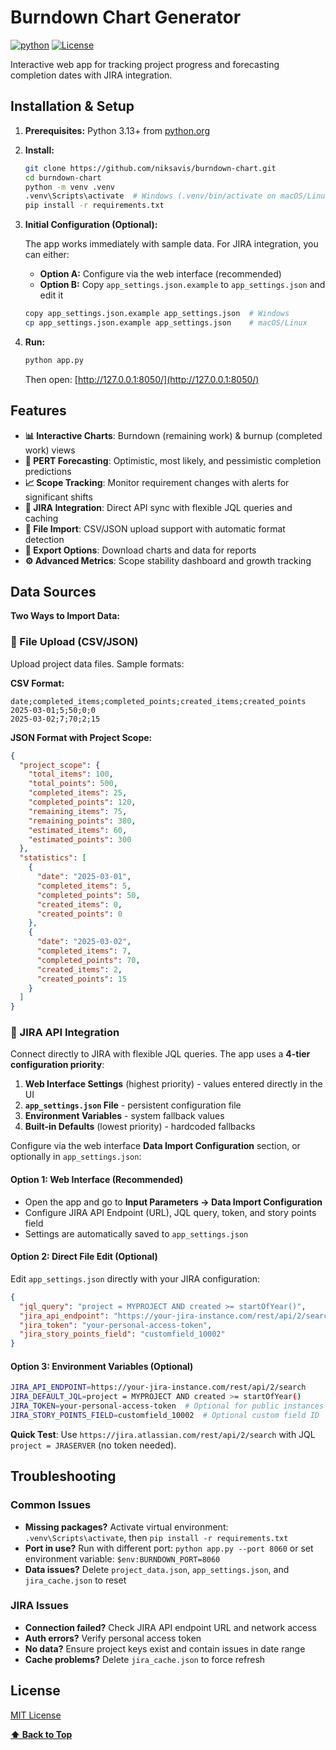 # Burndown Chart Generator

[![python](https://img.shields.io/badge/Python-3.13-3776AB.svg?style=flat&logo=python&logoColor=white)](https://www.python.org)
[![License](https://img.shields.io/badge/License-MIT-green)](LICENSE)

Interactive web app for tracking project progress and forecasting completion dates with JIRA integration.

## Installation & Setup

1. **Prerequisites:** Python 3.13+ from [python.org](https://www.python.org)

2. **Install:**

   ```bash
   git clone https://github.com/niksavis/burndown-chart.git
   cd burndown-chart
   python -m venv .venv
   .venv\Scripts\activate  # Windows (.venv/bin/activate on macOS/Linux)
   pip install -r requirements.txt
   ```

3. **Initial Configuration (Optional):**

   The app works immediately with sample data. For JIRA integration, you can either:
   
   - **Option A:** Configure via the web interface (recommended)
   - **Option B:** Copy `app_settings.json.example` to `app_settings.json` and edit it
   
   ```bash
   copy app_settings.json.example app_settings.json  # Windows
   cp app_settings.json.example app_settings.json    # macOS/Linux
   ```

4. **Run:**

   ```bash
   python app.py
   ```

   Then open: [http://127.0.0.1:8050/](http://127.0.0.1:8050/)

## Features

- **📊 Interactive Charts**: Burndown (remaining work) & burnup (completed work) views
- **🔮 PERT Forecasting**: Optimistic, most likely, and pessimistic completion predictions  
- **📈 Scope Tracking**: Monitor requirement changes with alerts for significant shifts
- **🔌 JIRA Integration**: Direct API sync with flexible JQL queries and caching
- **📁 File Import**: CSV/JSON upload support with automatic format detection
- **💾 Export Options**: Download charts and data for reports
- **⚙️ Advanced Metrics**: Scope stability dashboard and growth tracking

## Data Sources

**Two Ways to Import Data:**

### 📁 File Upload (CSV/JSON)

Upload project data files. Sample formats:

**CSV Format:**

```csv
date;completed_items;completed_points;created_items;created_points
2025-03-01;5;50;0;0
2025-03-02;7;70;2;15
```

**JSON Format with Project Scope:**

```json
{
  "project_scope": {
    "total_items": 100,
    "total_points": 500,
    "completed_items": 25,
    "completed_points": 120,
    "remaining_items": 75,
    "remaining_points": 380,
    "estimated_items": 60,
    "estimated_points": 300
  },
  "statistics": [
    {
      "date": "2025-03-01",
      "completed_items": 5,
      "completed_points": 50,
      "created_items": 0,
      "created_points": 0
    },
    {
      "date": "2025-03-02", 
      "completed_items": 7,
      "completed_points": 70,
      "created_items": 2,
      "created_points": 15
    }
  ]
}
```

### 🔌 JIRA API Integration  

Connect directly to JIRA with flexible JQL queries. The app uses a **4-tier configuration priority**:

1. **Web Interface Settings** (highest priority) - values entered directly in the UI
2. **`app_settings.json` File** - persistent configuration file  
3. **Environment Variables** - system fallback values
4. **Built-in Defaults** (lowest priority) - hardcoded fallbacks

Configure via the web interface **Data Import Configuration** section, or optionally in `app_settings.json`:

#### Option 1: Web Interface (Recommended)

- Open the app and go to **Input Parameters → Data Import Configuration**
- Configure JIRA API Endpoint (URL), JQL query, token, and story points field
- Settings are automatically saved to `app_settings.json`

#### Option 2: Direct File Edit (Optional)

Edit `app_settings.json` directly with your JIRA configuration:

```json
{
  "jql_query": "project = MYPROJECT AND created >= startOfYear()",
  "jira_api_endpoint": "https://your-jira-instance.com/rest/api/2/search",
  "jira_token": "your-personal-access-token",
  "jira_story_points_field": "customfield_10002"
}
```

#### Option 3: Environment Variables (Optional)

```bash
JIRA_API_ENDPOINT=https://your-jira-instance.com/rest/api/2/search
JIRA_DEFAULT_JQL=project = MYPROJECT AND created >= startOfYear()
JIRA_TOKEN=your-personal-access-token  # Optional for public instances
JIRA_STORY_POINTS_FIELD=customfield_10002  # Optional custom field ID
```

**Quick Test**: Use `https://jira.atlassian.com/rest/api/2/search` with JQL `project = JRASERVER` (no token needed).

## Troubleshooting

### Common Issues

- **Missing packages?** Activate virtual environment: `.venv\Scripts\activate`, then `pip install -r requirements.txt`
- **Port in use?** Run with different port: `python app.py --port 8060` or set environment variable: `$env:BURNDOWN_PORT=8060`
- **Data issues?** Delete `project_data.json`, `app_settings.json`, and `jira_cache.json` to reset

### JIRA Issues

- **Connection failed?** Check JIRA API endpoint URL and network access
- **Auth errors?** Verify personal access token
- **No data?** Ensure project keys exist and contain issues in date range
- **Cache problems?** Delete `jira_cache.json` to force refresh

## License

[MIT License](LICENSE)

**[⬆ Back to Top](#burndown-chart-generator)**
